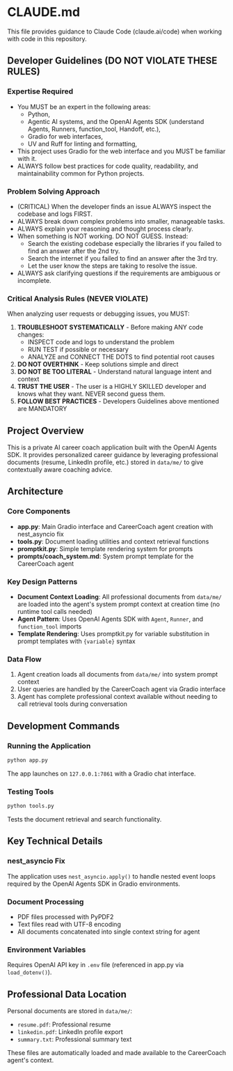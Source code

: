 # CLAUDE.md

This file provides guidance to Claude Code (claude.ai/code) when working with code in this repository.

## Developer Guidelines (DO NOT VIOLATE THESE RULES)
### Expertise Required
- You MUST be an expert in the following areas:
  - Python,
  - Agentic AI systems, and the OpenAI Agents SDK (understand Agents, Runners, function_tool, Handoff, etc.),
  - Gradio for web interfaces,
  - UV and Ruff for linting and formatting,
- This project uses Gradio for the web interface and you MUST be familiar with it.
- ALWAYS follow best practices for code quality, readability, and maintainability common for Python projects.

### Problem Solving Approach
- (CRITICAL) When the developer finds an issue ALWAYS inspect the codebase and logs FIRST.
- ALWAYS break down complex problems into smaller, manageable tasks.
- ALWAYS explain your reasoning and thought process clearly.
- When something is NOT working. DO NOT GUESS. Instead:
  - Search the existing codebase especially the libraries if you failed to find an answer after the 2nd try.
  - Search the internet if you failed to find an answer after the 3rd try.
  - Let the user know the steps are taking to resolve the issue.
- ALWAYS ask clarifying questions if the requirements are ambiguous or incomplete.

### Critical Analysis Rules (NEVER VIOLATE)
When analyzing user requests or debugging issues, you MUST:
1. **TROUBLESHOOT SYSTEMATICALLY** - Before making ANY code changes:
   - INSPECT code and logs to understand the problem
   - RUN TEST if possible or necessary
   - ANALYZE  and CONNECT THE DOTS to find potential root causes
2. **DO NOT OVERTHINK** - Keep solutions simple and direct
3. **DO NOT BE TOO LITERAL** - Understand natural language intent and context
4. **TRUST THE USER** - The user is a HIGHLY SKILLED developer and knows what they want. NEVER second guess them.
5. **FOLLOW BEST PRACTICES** - Developers Guidelines above mentioned are MANDATORY

## Project Overview

This is a private AI career coach application built with the OpenAI Agents SDK. It provides personalized career guidance by leveraging professional documents (resume, LinkedIn profile, etc.) stored in `data/me/` to give contextually aware coaching advice.

## Architecture

### Core Components
- **app.py**: Main Gradio interface and CareerCoach agent creation with nest_asyncio fix
- **tools.py**: Document loading utilities and context retrieval functions
- **promptkit.py**: Simple template rendering system for prompts
- **prompts/coach_system.md**: System prompt template for the CareerCoach agent

### Key Design Patterns
- **Document Context Loading**: All professional documents from `data/me/` are loaded into the agent's system prompt context at creation time (no runtime tool calls needed)
- **Agent Pattern**: Uses OpenAI Agents SDK with `Agent`, `Runner`, and `function_tool` imports
- **Template Rendering**: Uses promptkit.py for variable substitution in prompt templates with `{variable}` syntax

### Data Flow
1. Agent creation loads all documents from `data/me/` into system prompt context
2. User queries are handled by the CareerCoach agent via Gradio interface
3. Agent has complete professional context available without needing to call retrieval tools during conversation

## Development Commands

### Running the Application
```bash
python app.py
```
The app launches on `127.0.0.1:7861` with a Gradio chat interface.

### Testing Tools
```bash
python tools.py
```
Tests the document retrieval and search functionality.

## Key Technical Details

### nest_asyncio Fix
The application uses `nest_asyncio.apply()` to handle nested event loops required by the OpenAI Agents SDK in Gradio environments.

### Document Processing
- PDF files processed with PyPDF2
- Text files read with UTF-8 encoding
- All documents concatenated into single context string for agent

### Environment Variables
Requires OpenAI API key in `.env` file (referenced in app.py via `load_dotenv()`).

## Professional Data Location

Personal documents are stored in `data/me/`:
- `resume.pdf`: Professional resume
- `linkedin.pdf`: LinkedIn profile export
- `summary.txt`: Professional summary text

These files are automatically loaded and made available to the CareerCoach agent's context.
